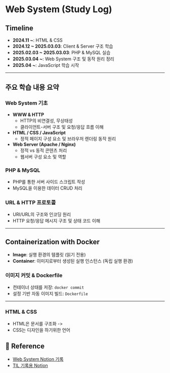 # Web System (Study Log)

## Timeline
- **2024.11 ~**: HTML & CSS
- **2024.12 ~ 2025.03.03**: Client & Server 구조 학습
- **2025.02.03 ~ 2025.03.03**: PHP & MySQL 실습
- **2025.03.04 ~**: Web System 구조 및 동작 원리 정리
- **2025.04 ~**: JavaScript 학습 시작

---

##  주요 학습 내용 요약

### Web System 기초
- **WWW & HTTP**
  - HTTP의 비연결성, 무상태성
  - 클라이언트-서버 구조 및 요청/응답 흐름 이해
- **HTML / CSS / JavaScript**
  - 정적 페이지 구성 요소 및 브라우저 렌더링 동작 원리
- **Web Server (Apache / Nginx)**
  - 정적 vs 동적 콘텐츠 처리
  - 웹서버 구성 요소 및 역할

### PHP & MySQL
- PHP를 통한 서버 사이드 스크립트 작성
- MySQL을 이용한 데이터 CRUD 처리

### URL & HTTP 프로토콜
- URI/URL의 구조와 인코딩 원리
- HTTP 요청/응답 메시지 구조 및 상태 코드 이해

---

## Containerization with Docker
- **Image**: 실행 환경의 템플릿 (읽기 전용)
- **Container**: 이미지로부터 생성된 실행 인스턴스 (독립 실행 환경)

### 이미지 커밋 & Dockerfile
- 컨테이너 상태를 저장: `docker commit`
- 설정 기반 자동 이미지 빌드: `Dockerfile`

---

### HTML & CSS 
- HTML은 문서를 구조화 ->
- CSS는 디자인을 하기위한 언어

## 🔗 Reference
- [Web System Notion 기록](https://www.notion.so/1-Web-system-1adb6d9c51e280b3817bc6d12b77d71d?pvs=4)
- [TIL 기록용 Notion](https://www.notion.so/TIL-16c59b1929de800f8638c1ba8c5140b6?pvs=4)
  
